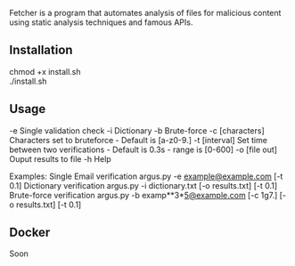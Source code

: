 Fetcher is a program that automates analysis of files for malicious content using static analysis techniques and famous APIs.  

## Installation  
  
chmod +x install.sh  
./install.sh  

## Usage  

-e <email>          Single validation check
-i <file in>        Dictionary
-b                  Brute-force 
-c [characters]     Characters set to bruteforce - Default is [a-z0-9.]
-t [interval]       Set time between two verifications - Default is 0.3s - range is [0-600]
-o [file out]       Ouput results to file
-h                  Help

Examples:
Single Email verification
    argus.py -e example@example.com [-t 0.1]
Dictionary verification
    argus.py -i dictionary.txt [-o results.txt] [-t 0.1]
Brute-force verification
    argus.py -b examp**3*5@example.com [-c 1g7.] [-o results.txt] [-t 0.1]
  

## Docker  
  
  Soon  
  
